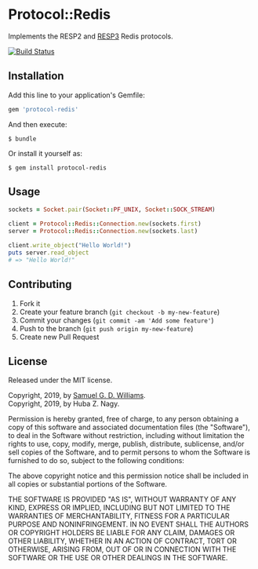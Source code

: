 # Protocol::Redis

Implements the RESP2 and [RESP3](https://github.com/antirez/RESP3) Redis protocols.

[![Build Status](https://travis-ci.com/socketry/protocol-redis.svg?branch=master)](https://travis-ci.com/socketry/protocol-redis)

## Installation

Add this line to your application's Gemfile:

```ruby
gem 'protocol-redis'
```

And then execute:

	$ bundle

Or install it yourself as:

	$ gem install protocol-redis

## Usage

```ruby
sockets = Socket.pair(Socket::PF_UNIX, Socket::SOCK_STREAM)

client = Protocol::Redis::Connection.new(sockets.first)
server = Protocol::Redis::Connection.new(sockets.last)

client.write_object("Hello World!")
puts server.read_object
# => "Hello World!"
```

## Contributing

1. Fork it
2. Create your feature branch (`git checkout -b my-new-feature`)
3. Commit your changes (`git commit -am 'Add some feature'`)
4. Push to the branch (`git push origin my-new-feature`)
5. Create new Pull Request

## License

Released under the MIT license.

Copyright, 2019, by [Samuel G. D. Williams](http://www.codeotaku.com/samuel-williams).  
Copyright, 2019, by Huba Z. Nagy.  

Permission is hereby granted, free of charge, to any person obtaining a copy
of this software and associated documentation files (the "Software"), to deal
in the Software without restriction, including without limitation the rights
to use, copy, modify, merge, publish, distribute, sublicense, and/or sell
copies of the Software, and to permit persons to whom the Software is
furnished to do so, subject to the following conditions:

The above copyright notice and this permission notice shall be included in
all copies or substantial portions of the Software.

THE SOFTWARE IS PROVIDED "AS IS", WITHOUT WARRANTY OF ANY KIND, EXPRESS OR
IMPLIED, INCLUDING BUT NOT LIMITED TO THE WARRANTIES OF MERCHANTABILITY,
FITNESS FOR A PARTICULAR PURPOSE AND NONINFRINGEMENT. IN NO EVENT SHALL THE
AUTHORS OR COPYRIGHT HOLDERS BE LIABLE FOR ANY CLAIM, DAMAGES OR OTHER
LIABILITY, WHETHER IN AN ACTION OF CONTRACT, TORT OR OTHERWISE, ARISING FROM,
OUT OF OR IN CONNECTION WITH THE SOFTWARE OR THE USE OR OTHER DEALINGS IN
THE SOFTWARE.
